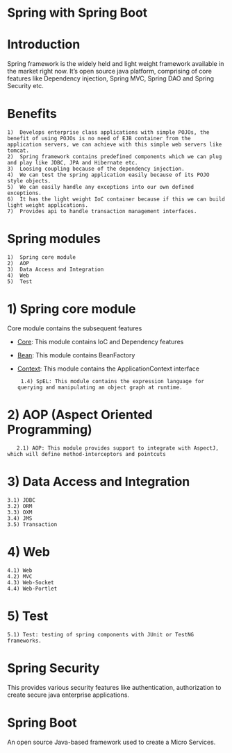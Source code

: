 # Spring with Spring Boot
# Introduction
Spring framework is the widely held and light weight framework available in the market right now.
It’s open source java platform, comprising of core features like Dependency injection, Spring MVC, Spring DAO and Spring Security etc.
# Benefits

	1)	Develops enterprise class applications with simple POJOs, the benefit of using POJOs is no need of EJB container from the application servers, we can achieve with this simple web servers like tomcat.
	2)	Spring framework contains predefined components which we can plug and play like JDBC, JPA and Hibernate etc.
	3)	Loosing coupling because of the dependency injection.
	4)	We can test the spring application easily because of its POJO style objects.
	5)	We can easily handle any exceptions into our own defined exceptions.
	6)	It has the light weight IoC container because if this we can build light weight applications.
	7)	Provides api to handle transaction management interfaces.
# Spring modules

	1)	Spring core module
	2)	AOP
	3)	Data Access and Integration
	4)	Web
	5)	Test
# 1) Spring core module
Core module contains the subsequent features

* [Core](spring-ioc/Readme.md): This module contains IoC and Dependency features 
* [Bean](spring-dependency/Readme.md): This module contains BeanFactory
* [Context](spring-appcontext/Readme.md): This module contains the ApplicationContext interface

       1.4) SpEL: This module contains the expression language for querying and manipulating an object graph at runtime.
# 2) AOP (Aspect Oriented Programming)

       2.1) AOP: This module provides support to integrate with AspectJ, which will define method-interceptors and pointcuts
# 3) Data Access and Integration

	3.1) JDBC
	3.2) ORM
	3.3) OXM
	3.4) JMS
	3.5) Transaction
# 4) Web

	4.1) Web
	4.2) MVC
	4.3) Web-Socket
	4.4) Web-Portlet
# 5) Test

	5.1) Test: testing of spring components with JUnit or TestNG frameworks.
# Spring Security
This provides various security features like authentication, authorization to create secure java enterprise applications.
# Spring Boot
An open source Java-based framework used to create a Micro Services.
